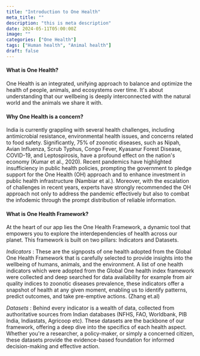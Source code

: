 ```yaml
---
title: "Introduction to One Health"
meta_title: ""
description: "this is meta description"
date: 2024-05-11T05:00:00Z
image: ""
categories: ["One Health"]
tags: ["Human health", "Animal health"]
draft: false
---
```

#### What is One Health?  
One Health is an integrated, unifying approach to balance and optimize the health of people, animals, and ecosystems over time. It's about understanding that our wellbeing is deeply interconnected with the natural world and the animals we share it with.
#### Why One Health is a concern?
India is currently grappling with several health challenges, including antimicrobial resistance, environmental health issues, and concerns related to food safety. Significantly, 75% of zoonotic diseases, such as Nipah, Avian Influenza, Scrub Typhus, Congo Fever, Kyasanur Forest Disease, COVID-19, and Leptospirosis, have a profound effect on the nation's economy (Kumar et al., 2020). Recent pandemics have highlighted insufficiency in public health policies, prompting the government to pledge support for the One Health (OH) approach and to enhance investment in public health infrastructure (Nambiar et al.). Moreover, with the escalation of challenges in recent years, experts have strongly recommended the OH approach not only to address the pandemic effectively but also to combat the infodemic through the prompt distribution of reliable information.
#### What is One Health Framework?

At the heart of our app lies the One Health Framework, a dynamic tool that empowers you to explore the interdependencies of health across our planet. This framework is built on two pillars: Indicators and Datasets.
 
_Indicators_ : These are the signposts of one health adopted from the Global One Health Framework that is carefully selected to provide insights into the wellbeing of humans, animals, and the environment. A list of one health indicators which were adopted from the Global One health index framework  were collected and  deep searched for data availability for example from air quality indices to zoonotic diseases prevalence, these indicators offer a snapshot of health at any given moment, enabling us to identify patterns, predict outcomes, and take pre-emptive actions. (Zhang et.al)
 
_Datasets_ : Behind every indicator is a wealth of data, collected from authoritative sources from Indian databases (NFHS, FAO, Worldbank, PIB India, Indiastats, Agricoop etc). These datasets are the backbone of our framework, offering a deep dive into the specifics of each health aspect. Whether you're a researcher, a policy-maker, or simply a concerned citizen, these datasets provide the evidence-based foundation for informed decision-making and effective action.



